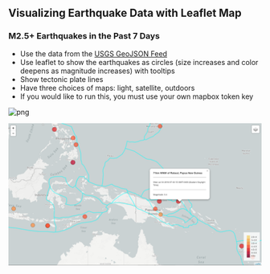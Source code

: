 ## Visualizing Earthquake Data with Leaflet Map
### M2.5+ Earthquakes in the Past 7 Days

* Use the data from the [USGS GeoJSON Feed](http://earthquake.usgs.gov/earthquakes/feed/v1.0/geojson.php)
* Use leaflet to show the earthquakes as circles (size increases and color deepens as magnitude increases) with tooltips
* Show tectonic plate lines
* Have three choices of maps: light, satellite, outdoors
* If you would like to run this, you must use your own mapbox token key

![png](full.png)

![png](tooltip.png)
